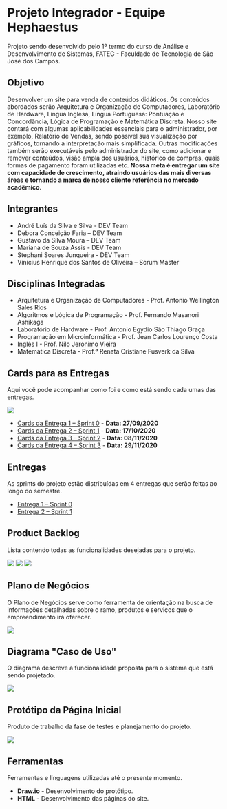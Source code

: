 # Projeto Integrador - Equipe Hephaestus
Projeto sendo desenvolvido pelo 1º termo do curso de Análise e Desenvolvimento de Sistemas, FATEC - Faculdade de Tecnologia de São José dos Campos.

## Objetivo
Desenvolver um site para venda de conteúdos didáticos. Os conteúdos abordados serão Arquitetura e Organização de Computadores, Laboratório de Hardware, Língua Inglesa, Língua Portuguesa: Pontuação e Concordância, Lógica de Programação e Matemática Discreta.  Nosso site contará com algumas aplicabilidades essenciais para o administrador, por exemplo, Relatório de Vendas, sendo possível sua visualização por gráficos, tornando a interpretação mais simplificada. Outras modificações também serão executáveis pelo administrador do site, como adicionar e remover conteúdos, visão ampla dos usuários, histórico de compras, quais formas de pagamento foram utilizadas etc. **Nossa meta é entregar um site com capacidade de crescimento, atraindo usuários das mais diversas áreas e tornando a marca de nosso cliente referência no mercado acadêmico.**

## Integrantes
- André Luís da Silva e Silva - DEV Team
- Debora Conceição Faria – DEV Team
- Gustavo da Silva Moura – DEV Team
- Mariana de Souza Assis - DEV Team
- Stephani Soares Junqueira - DEV Team
- Vinicius Henrique dos Santos de Oliveira – Scrum Master

## Disciplinas Integradas
- Arquitetura e Organização de Computadores - Prof. Antonio Wellington Sales Rios   
- Algoritmos e Lógica de Programação - Prof. Fernando Masanori Ashikaga 
- Laboratório de Hardware - Prof. Antonio Egydio São Thiago Graça
- Programação em Microinformática - Prof. Jean Carlos Lourenço Costa
- Inglês I  - Prof. Nilo Jeronimo Vieira
-  Matemática Discreta  -  Prof.ª Renata Cristiane Fusverk da  Silva

## Cards para as Entregas
Aqui você pode acompanhar como foi e como está sendo cada umas das entregas.

![](https://github.com/AndreSilva358/Hephaestus---Projeto-Integrador/blob/Sprint-0/Sprint%200/Cards%20geral%201.png?raw=true)

- [Cards da Entrega 1 – Sprint 0]( https://github.com/AndreSilva358/Hephaestus---Projeto-Integrador/projects/2) - **Data: 27/09/2020**
- [Cards da Entrega 2 – Sprint 1]( https://github.com/AndreSilva358/Hephaestus---Projeto-Integrador/projects/1) - **Data: 17/10/2020**
- [Cards da Entrega 3 – Sprint 2]( https://github.com/AndreSilva358/Hephaestus---Projeto-Integrador/projects/3) - **Data: 08/11/2020**
- [Cards da Entrega 4 – Sprint 3](https://github.com/AndreSilva358/Hephaestus---Projeto-Integrador/projects/4) - **Data: 29/11/2020**


## Entregas
As sprints do projeto estão distribuídas em 4 entregas que serão feitas ao longo do semestre.

- [Entrega 1 – Sprint 0](https://github.com/AndreSilva358/Hephaestus---Projeto-Integrador/tree/Sprint-0)
- [Entrega 2 – Sprint 1](https://github.com/AndreSilva358/Hephaestus---Projeto-Integrador/tree/Sprint-1)

## Product Backlog
Lista contendo todas as funcionalidades desejadas para o projeto.

![](https://github.com/AndreSilva358/Hephaestus---Projeto-Integrador/blob/Sprint-0/Sprint%200/p_backlog_page-0001.jpg)
![](https://github.com/AndreSilva358/Hephaestus---Projeto-Integrador/blob/Sprint-0/Sprint%200/p_backlog_page-0002.jpg)
![](https://github.com/AndreSilva358/Hephaestus---Projeto-Integrador/blob/Sprint-0/Sprint%200/p_backlog_page-0003.jpg)

## Plano de Negócios
O Plano de Negócios serve como ferramenta de orientação na busca de informações detalhadas sobre o ramo, produtos e serviços que o empreendimento irá oferecer.

![](https://github.com/AndreSilva358/Hephaestus---Projeto-Integrador/blob/Sprint-0/Sprint%200/Plano%20de%20Neg%C3%B3cio.png?raw=true)

## Diagrama "Caso de Uso"
O diagrama descreve a funcionalidade proposta para o sistema que está sendo projetado.

![](https://github.com/AndreSilva358/Hephaestus---Projeto-Integrador/blob/Sprint-0/Sprint%200/Diagrama%20caso%20de%20uso.png?raw=true)

## Protótipo da Página Inicial
Produto de trabalho da fase de testes e planejamento do projeto.

![](https://github.com/AndreSilva358/Hephaestus---Projeto-Integrador/blob/Sprint-0/Sprint%200/P%C3%A1gina%20inicial.png?raw=true)

## Ferramentas
Ferramentas e linguagens utilizadas até o presente momento.

- **Draw.io** - Desenvolvimento do protótipo.
- **HTML** - Desenvolvimento das páginas do site.
